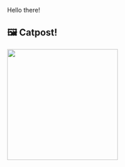 Hello there!



## 🖼️ Catpost!

<sub>
    <img src="https://cdn2.thecatapi.com/images/6YZSw4t19.png" height="256">
</sub>

